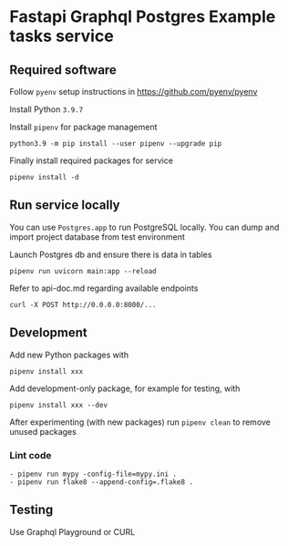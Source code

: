 # Fastapi Graphql Postgres Example tasks service

## Required software

Follow `pyenv` setup instructions in https://github.com/pyenv/pyenv

Install Python `3.9.7`

Install `pipenv` for package management

    python3.9 -m pip install --user pipenv --upgrade pip

Finally install required packages for service

    pipenv install -d


## Run service locally

You can use `Postgres.app` to run PostgreSQL locally. You can dump and import project database from test environment

Launch Postgres db and ensure there is data in tables

    pipenv run uvicorn main:app --reload

Refer to api-doc.md regarding available endpoints

    curl -X POST http://0.0.0.0:8000/...

## Development

Add new Python packages with

    pipenv install xxx

Add development-only package, for example for testing, with

    pipenv install xxx --dev

After experimenting (with new packages) run `pipenv clean` to remove unused packages

### Lint code

    - pipenv run mypy -config-file=mypy.ini .
    - pipenv run flake8 --append-config=.flake8 .

## Testing

Use Graphql Playground or CURL
